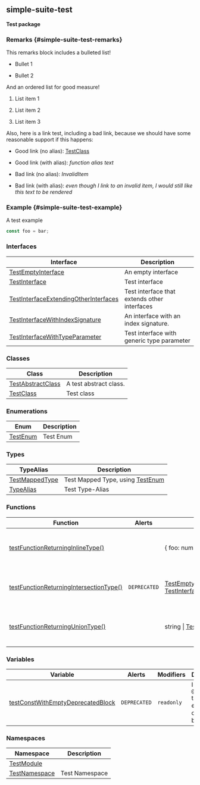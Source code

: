 ## simple-suite-test

<b>Test package</b>

### Remarks {#simple-suite-test-remarks}

This remarks block includes a bulleted list!

- Bullet 1

- Bullet 2

And an ordered list for good measure!

1. List item 1

2. List item 2

3. List item 3

Also, here is a link test, including a bad link, because we should have some reasonable support if this happens:

- Good link (no alias): [TestClass](docs/simple-suite-test/testclass-class)

- Good link (with alias): _function alias text_

- Bad link (no alias): _InvalidItem_

- Bad link (with alias): _even though I link to an invalid item, I would still like this text to be rendered_

### Example {#simple-suite-test-example}

A test example

```typescript
const foo = bar;
```

### Interfaces

| Interface | Description |
| --- | --- |
| [TestEmptyInterface](docs/simple-suite-test/testemptyinterface-interface) | An empty interface |
| [TestInterface](docs/simple-suite-test/testinterface-interface) | Test interface |
| [TestInterfaceExtendingOtherInterfaces](docs/simple-suite-test/testinterfaceextendingotherinterfaces-interface) | Test interface that extends other interfaces |
| [TestInterfaceWithIndexSignature](docs/simple-suite-test/testinterfacewithindexsignature-interface) | An interface with an index signature. |
| [TestInterfaceWithTypeParameter](docs/simple-suite-test/testinterfacewithtypeparameter-interface) | Test interface with generic type parameter |

### Classes

| Class | Description |
| --- | --- |
| [TestAbstractClass](docs/simple-suite-test/testabstractclass-class) | A test abstract class. |
| [TestClass](docs/simple-suite-test/testclass-class) | Test class |

### Enumerations

| Enum | Description |
| --- | --- |
| [TestEnum](docs/simple-suite-test/testenum-enum) | Test Enum |

### Types

| TypeAlias | Description |
| --- | --- |
| [TestMappedType](docs/simple-suite-test/testmappedtype-typealias) | Test Mapped Type, using [TestEnum](docs/simple-suite-test/testenum-enum) |
| [TypeAlias](docs/simple-suite-test/typealias-typealias) | Test Type-Alias |

### Functions

| Function | Alerts | Return Type | Description |
| --- | --- | --- | --- |
| [testFunctionReturningInlineType()](docs/simple-suite-test/testfunctionreturninginlinetype-function) |  | {     foo: number;     bar: [TestEnum](docs/simple-suite-test/testenum-enum); } | Test function that returns an inline type |
| [testFunctionReturningIntersectionType()](docs/simple-suite-test/testfunctionreturningintersectiontype-function) | `DEPRECATED` | [TestEmptyInterface](docs/simple-suite-test/testemptyinterface-interface) &amp; [TestInterfaceWithTypeParameter](docs/simple-suite-test/testinterfacewithtypeparameter-interface)&lt;number&gt; | Test function that returns an inline type |
| [testFunctionReturningUnionType()](docs/simple-suite-test/testfunctionreturninguniontype-function) |  | string \| [TestInterface](docs/simple-suite-test/testinterface-interface) | Test function that returns an inline type |

### Variables

| Variable | Alerts | Modifiers | Description |
| --- | --- | --- | --- |
| [testConstWithEmptyDeprecatedBlock](docs/simple-suite-test/testconstwithemptydeprecatedblock-variable) | `DEPRECATED` | `readonly` | I have a `@deprecated` tag with an empty comment block. |

### Namespaces

| Namespace | Description |
| --- | --- |
| [TestModule](docs/simple-suite-test/testmodule-namespace) |  |
| [TestNamespace](docs/simple-suite-test/testnamespace-namespace) | Test Namespace |

